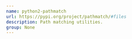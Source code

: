 ```yaml
---
name: python2-pathmatch
url: https://pypi.org/project/pathmatch/#files
description: Path matching utilities.
group: None
---
```


